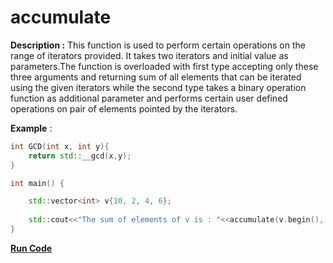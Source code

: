 # accumulate

**Description :** This function is used to perform certain operations on the range of iterators provided. It takes two iterators and initial value as parameters.The function is overloaded with first type accepting only these three arguments and returning sum of all elements that can be iterated using the given iterators while the second type takes a binary operation function as additional parameter and performs certain user defined operations on pair of elements pointed by the iterators.


**Example** :

```cpp
int GCD(int x, int y){
	return std::__gcd(x,y);
}

int main() { 

	std::vector<int> v{10, 2, 4, 6}; 
	
	std::cout<<"The sum of elements of v is : "<<accumulate(v.begin(), v.end(),0)<<" and GCD of all elements is : "<<accumulate(v.begin(), v.end(),0,GCD)<<std::endl;
}
```
**[Run Code](https://ideone.com/Gf2d0G)**
